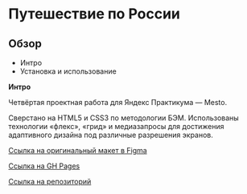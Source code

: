 # Путешествие по России

## Обзор
* Интро
* Установка и использование

**Интро**

Четвёртая проектная работа для Яндекс Практикума — Mesto.

Сверстано на HTML5 и CSS3 по методологии БЭМ. Использованы технологии «флекс», «грид» и медиазапросы для достижения адаптивного дизайна под различные разрешения экранов.

[Ссылка на оригинальный макет в Figma](https://www.figma.com/file/2cn9N9jSkmxD84oJik7xL7/JavaScript.-Sprint-4?node-id=28212%3A212&t=n1wNqVB4W4giKqOa-0)

[Ссылка на GH Pages](https://okerla97.github.io/mesto/)

[Ссылка на репозиторий](https://github.com/OkerLa97/mesto)